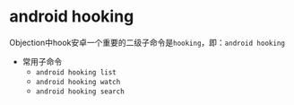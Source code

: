 # android hooking

Objection中hook安卓一个重要的二级子命令是`hooking`，即：`android hooking`

* 常用子命令
  * `android hooking list`
  * `android hooking watch`
  * `android hooking search`
